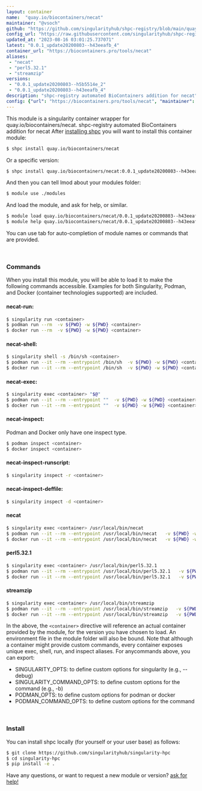 ```yaml
---
layout: container
name:  "quay.io/biocontainers/necat"
maintainer: "@vsoch"
github: "https://github.com/singularityhub/shpc-registry/blob/main/quay.io/biocontainers/necat/container.yaml"
config_url: "https://raw.githubusercontent.com/singularityhub/shpc-registry/main/quay.io/biocontainers/necat/container.yaml"
updated_at: "2023-08-16 03:01:25.737071"
latest: "0.0.1_update20200803--h43eeafb_4"
container_url: "https://biocontainers.pro/tools/necat"
aliases:
 - "necat"
 - "perl5.32.1"
 - "streamzip"
versions:
 - "0.0.1_update20200803--h5b5514e_2"
 - "0.0.1_update20200803--h43eeafb_4"
description: "shpc-registry automated BioContainers addition for necat"
config: {"url": "https://biocontainers.pro/tools/necat", "maintainer": "@vsoch", "description": "shpc-registry automated BioContainers addition for necat", "latest": {"0.0.1_update20200803--h43eeafb_4": "sha256:30de3800a764847f55952a0398d88f13612b1d1f7d3fdf539b7d74c8debf7a27"}, "tags": {"0.0.1_update20200803--h5b5514e_2": "sha256:51a36bc071bd80444be836df03044d9fd09dfd3b78d59591487f5e873da9589a", "0.0.1_update20200803--h43eeafb_4": "sha256:30de3800a764847f55952a0398d88f13612b1d1f7d3fdf539b7d74c8debf7a27"}, "docker": "quay.io/biocontainers/necat", "aliases": {"necat": "/usr/local/bin/necat", "perl5.32.1": "/usr/local/bin/perl5.32.1", "streamzip": "/usr/local/bin/streamzip"}}
---
```


This module is a singularity container wrapper for quay.io/biocontainers/necat.
shpc-registry automated BioContainers addition for necat
After [installing shpc](#install) you will want to install this container module:


```bash
$ shpc install quay.io/biocontainers/necat
```

Or a specific version:

```bash
$ shpc install quay.io/biocontainers/necat:0.0.1_update20200803--h43eeafb_4
```

And then you can tell lmod about your modules folder:

```bash
$ module use ./modules
```

And load the module, and ask for help, or similar.

```bash
$ module load quay.io/biocontainers/necat/0.0.1_update20200803--h43eeafb_4
$ module help quay.io/biocontainers/necat/0.0.1_update20200803--h43eeafb_4
```

You can use tab for auto-completion of module names or commands that are provided.

<br>

### Commands

When you install this module, you will be able to load it to make the following commands accessible.
Examples for both Singularity, Podman, and Docker (container technologies supported) are included.

#### necat-run:

```bash
$ singularity run <container>
$ podman run --rm  -v ${PWD} -w ${PWD} <container>
$ docker run --rm  -v ${PWD} -w ${PWD} <container>
```

#### necat-shell:

```bash
$ singularity shell -s /bin/sh <container>
$ podman run --it --rm --entrypoint /bin/sh  -v ${PWD} -w ${PWD} <container>
$ docker run --it --rm --entrypoint /bin/sh  -v ${PWD} -w ${PWD} <container>
```

#### necat-exec:

```bash
$ singularity exec <container> "$@"
$ podman run --it --rm --entrypoint ""  -v ${PWD} -w ${PWD} <container> "$@"
$ docker run --it --rm --entrypoint ""  -v ${PWD} -w ${PWD} <container> "$@"
```

#### necat-inspect:

Podman and Docker only have one inspect type.

```bash
$ podman inspect <container>
$ docker inspect <container>
```

#### necat-inspect-runscript:

```bash
$ singularity inspect -r <container>
```

#### necat-inspect-deffile:

```bash
$ singularity inspect -d <container>
```


#### necat

```bash
$ singularity exec <container> /usr/local/bin/necat
$ podman run --it --rm --entrypoint /usr/local/bin/necat   -v ${PWD} -w ${PWD} <container> -c " $@"
$ docker run --it --rm --entrypoint /usr/local/bin/necat   -v ${PWD} -w ${PWD} <container> -c " $@"
```


#### perl5.32.1

```bash
$ singularity exec <container> /usr/local/bin/perl5.32.1
$ podman run --it --rm --entrypoint /usr/local/bin/perl5.32.1   -v ${PWD} -w ${PWD} <container> -c " $@"
$ docker run --it --rm --entrypoint /usr/local/bin/perl5.32.1   -v ${PWD} -w ${PWD} <container> -c " $@"
```


#### streamzip

```bash
$ singularity exec <container> /usr/local/bin/streamzip
$ podman run --it --rm --entrypoint /usr/local/bin/streamzip   -v ${PWD} -w ${PWD} <container> -c " $@"
$ docker run --it --rm --entrypoint /usr/local/bin/streamzip   -v ${PWD} -w ${PWD} <container> -c " $@"
```



In the above, the `<container>` directive will reference an actual container provided
by the module, for the version you have chosen to load. An environment file in the
module folder will also be bound. Note that although a container
might provide custom commands, every container exposes unique exec, shell, run, and
inspect aliases. For anycommands above, you can export:

 - SINGULARITY_OPTS: to define custom options for singularity (e.g., --debug)
 - SINGULARITY_COMMAND_OPTS: to define custom options for the command (e.g., -b)
 - PODMAN_OPTS: to define custom options for podman or docker
 - PODMAN_COMMAND_OPTS: to define custom options for the command

<br>

### Install

You can install shpc locally (for yourself or your user base) as follows:

```bash
$ git clone https://github.com/singularityhub/singularity-hpc
$ cd singularity-hpc
$ pip install -e .
```

Have any questions, or want to request a new module or version? [ask for help!](https://github.com/singularityhub/singularity-hpc/issues)